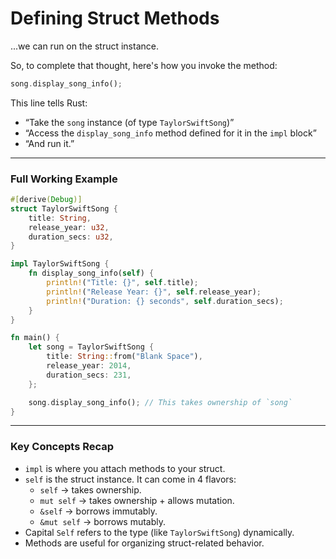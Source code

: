 # Defining Struct Methods


...we can run on the struct instance.

So, to complete that thought, here's how you invoke the method:

```rust
song.display_song_info();
```

This line tells Rust:
- “Take the `song` instance (of type `TaylorSwiftSong`)”
- “Access the `display_song_info` method defined for it in the `impl` block”
- “And run it.”

---

### Full Working Example

```rust
#[derive(Debug)]
struct TaylorSwiftSong {
    title: String,
    release_year: u32,
    duration_secs: u32,
}

impl TaylorSwiftSong {
    fn display_song_info(self) {
        println!("Title: {}", self.title);
        println!("Release Year: {}", self.release_year);
        println!("Duration: {} seconds", self.duration_secs);
    }
}

fn main() {
    let song = TaylorSwiftSong {
        title: String::from("Blank Space"),
        release_year: 2014,
        duration_secs: 231,
    };

    song.display_song_info(); // This takes ownership of `song`
}
```

---

### Key Concepts Recap

- `impl` is where you attach methods to your struct.
- `self` is the struct instance. It can come in 4 flavors:
  - `self` → takes ownership.
  - `mut self` → takes ownership + allows mutation.
  - `&self` → borrows immutably.
  - `&mut self` → borrows mutably.
- Capital `Self` refers to the type (like `TaylorSwiftSong`) dynamically.
- Methods are useful for organizing struct-related behavior.
